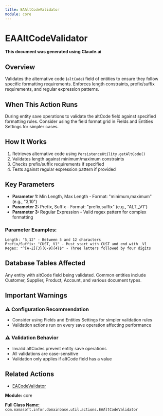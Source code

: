 ```yaml
---
title: EAAltCodeValidator
module: core
---
```


<div class='entity-flows'>

# EAAltCodeValidator

**This document was generated using Claude.ai**

## Overview

Validates the alternative code (`altCode`) field of entities to ensure they follow specific formatting requirements. Enforces length constraints, prefix/suffix requirements, and regular expression patterns.

## When This Action Runs

During entity save operations to validate the altCode field against specified formatting rules. Consider using the field format grid in Fields and Entities Settings for simpler cases.

## How It Works

1. Retrieves alternative code using `PersistenceUtility.getAltCode()`
2. Validates length against minimum/maximum constraints
3. Checks prefix/suffix requirements if specified
4. Tests against regular expression pattern if provided

## Key Parameters

- **Parameter 1:** Min Length, Max Length - Format: "minimum,maximum" (e.g., "3,10")
- **Parameter 2:** Prefix, Suffix - Format: "prefix,suffix" (e.g., "ALT,_V1")
- **Parameter 3:** Regular Expression - Valid regex pattern for complex formatting

### Parameter Examples:
```
Length: "5,12" - Between 5 and 12 characters
Prefix/Suffix: "CUST,_V1" - Must start with CUST and end with _V1
Regex: "^[A-Z]{3}[0-9]{4}$" - Three letters followed by four digits
```

## Database Tables Affected

Any entity with altCode field being validated. Common entities include Customer, Supplier, Product, Account, and various document types.

## Important Warnings

### ⚠️ Configuration Recommendation
- Consider using Fields and Entities Settings for simpler validation rules
- Validation actions run on every save operation affecting performance

### ⚠️ Validation Behavior
- Invalid altCodes prevent entity save operations
- All validations are case-sensitive
- Validation only applies if altCode field has a value

## Related Actions

- [EACodeValidator](EACodeValidator.md)

**Module:** core

**Full Class Name:** `com.namasoft.infor.domainbase.util.actions.EAAltCodeValidator`

</div>

